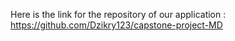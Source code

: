 Here is the link for the repository of our application : https://github.com/Dzikry123/capstone-project-MD
